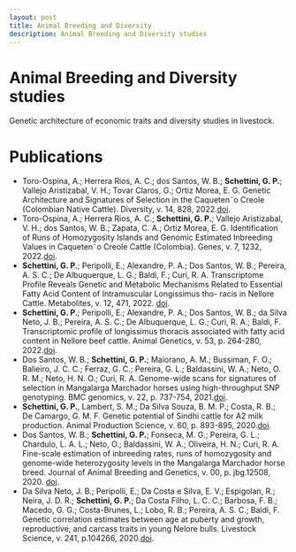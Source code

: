 ```yaml
---
layout: post
title: Animal Breeding and Diversity
description: Animal Breeding and Diversity studies
---
```


# Animal Breeding and Diversity studies
Genetic architecture of economic traits and diversity studies in livestock.


# Publications


* Toro-Ospina, A.; Herrera Rios, A. C.; dos Santos, W. B.; **Schettini, G. P.**; Vallejo Aristizabal, V. H.; Tovar Claros, G.; Ortiz Morea, E. G. Genetic Architecture and Signatures of Selection in the Caqueten˜o Creole (Colombian Native Cattle). Diversity, v. 14, 828, 2022.[doi](https://doi.org/10.3390/d14100828).
* Toro-Ospina, A.; Herrera Rios, A. C.; **Schettini, G. P.**; Vallejo Aristizabal, V. H.; dos Santos, W. B.; Zapata, C. A.; Ortiz Morea, E. G. Identification of Runs of Homozygosity Islands and Genomic Estimated Inbreeding Values in Caqueten˜o Creole Cattle (Colombia). Genes, v. 7, 1232, 2022.[doi](https://doi.org/10.3390/genes13071232).
* **Schettini, G. P.**; Peripolli, E.; Alexandre, P. A.; Dos Santos, W. B.; Pereira, A. S. C.; De Albuquerque, L. G.; Baldi, F.; Curi, R. A. Transcriptome Profile Reveals Genetic and Metabolic Mechanisms Related to Essential Fatty Acid Content of Intramuscular Longissimus tho- racis in Nellore Cattle. Metabolites, v. 12, 471, 2022. [doi](https://doi.org/10.3390/metabo12050471).
* **Schettini, G. P.**; Peripolli, E.; Alexandre, P. A.; Dos Santos, W. B.; da Silva Neto, J. B.; Pereira, A. S. C.; De Albuquerque, L. G.; Curi, R. A.; Baldi, F. Transcriptomic profile of longissimus thoracis associated with fatty acid content in Nellore beef cattle. Animal Genetics, v. 53, p. 264-280, 2022.[doi](https://doi.org/10.1111/age.13199).
* Dos Santos, W. B.; **Schettini, G. P.**; Maiorano, A. M.; Bussiman, F. O.; Balieiro, J. C. C.; Ferraz, G. C.; Pereira, G. L.; Baldassini, W. A.; Neto, O. R. M.; Neto, H. N. O.; Curi, R. A. Genome-wide scans for signatures of selection in Mangalarga Marchador horses using high-throughput SNP genotyping. BMC genomics, v. 22, p. 737-754, 2021.[doi](https://doi.org/10.1186/s12864-021-08053-8).
* **Schettini, G. P.**, Lambert, S. M.; Da Silva Souza, B. M. P.; Costa, R. B.; De Camargo, G. M. F. Genetic potential of Sindhi cattle for A2 milk production. Animal Production Science, v. 60, p. 893-895, 2020.[doi](http://dx.doi.org/10.1071/an18677).
*	Dos Santos, W. B.; **Schettini, G. P.**; Fonseca, M. G.; Pereira, G. L.; Chardulo, L. A. L.; Neto, O.; Baldassini, W. A.; Oliveira, H. N.; Curi, R. A. Fine-scale estimation of inbreeding rates, runs of homozygosity and genome-wide heterozygosity levels in the Mangalarga Marchador horse breed. Journal of Animal Breeding and Genetics, v. 00, p. jbg.12508, 2020. [doi](http://dx.doi.org/10.1111/jbg.12508).
* Da Silva Neto, J. B.; Peripolli, E.; Da Costa e Silva, E. V.; Espigolan, R.; Neira, J. D. R.; **Schettini, G. P.**; Da Costa Filho, L. C. C.; Barbosa, F. B.; Macedo, G. G.; Costa-Brunes, L.; Lobo, R. B.; Pereira, A. S. C.; Baldi, F. Genetic correlation estimates between age at puberty and growth, reproductive, and carcass traits in young Nelore bulls. Livestock Science, v. 241, p.104266, 2020.[doi](http://dx.doi.org/10.1016/j.livsci.2020.104266).
